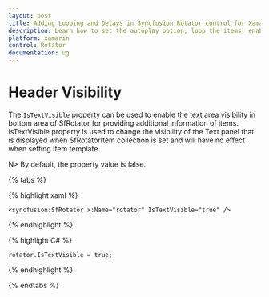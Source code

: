 ```yaml
---
layout: post
title: Adding Looping and Delays in Syncfusion Rotator control for Xamarin.Forms 
description: Learn how to set the autoplay option, loop the items, enable Text Area  and choose the navigation direction in Rotator control for Xamarin.Forms
platform: xamarin 
control: Rotator
documentation: ug
---
```


# Header Visibility

The `IsTextVisible` property can be used to enable the text area visibility in bottom area of SfRotator for providing additional information of items. IsTextVisible property is used to change the visibility of the Text panel that is displayed when SfRotatorItem collection is set and will have no effect when setting Item template.

N> By default, the property value is false.

{% tabs %}

{% highlight xaml %}

	<syncfusion:SfRotator x:Name="rotator" IsTextVisible="true" />
	
{% endhighlight %}

{% highlight C# %}

	rotator.IsTextVisible = true;

{% endhighlight %}

{% endtabs %}

